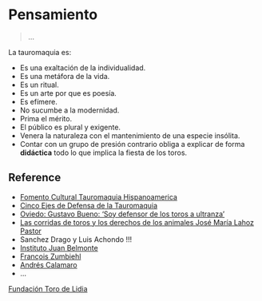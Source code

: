 # Pensamiento

> …
> 

La tauromaquia es:

- Es una exaltación de la individualidad.
- Es una metáfora de la vida.
- Es un ritual.
- Es un arte por que es poesía.
- Es efímere.
- No sucumbe a la modernidad.
- Prima el mérito.
- El público es plural y exigente.
- Venera la naturaleza con el mantenimiento de una especie insólita.
- Contar con un grupo de presión contrario obliga a explicar de forma **didáctica** todo lo que implica la fiesta de los toros.

## Reference

- [Fomento Cultural Tauromaquia Hispanoamerica](https://fcth.mx/index.html)
- [Cinco Ejes de Defensa de la Tauromaquia](https://laeconomiadeltoro.wordpress.com/2014/05/20/cinco-ejes-de-defensa-de-la-tauromaquia/)
- [Oviedo: Gustavo Bueno: ‘Soy defensor de los toros a ultranza’](https://www.mundotoro.com/noticia/oviedo-gustavo-bueno-soy-defensor-de-los-toros-a-ultranza/1169511)
- [Las corridas de toros y los derechos de los animales José María Lahoz Pastor](https://www.nodulo.org/ec/2010/n100p16.htm)
- Sanchez Drago y Luis Achondo !!!
- [Instituto Juan Belmonte](https://institutojuanbelmonte.com/)
- [François Zumbiehl](https://institutojuanbelmonte.com/francois-zumbiehl/)
- [Andrés Calamaro](https://es.wikipedia.org/wiki/Andr%C3%A9s_Calamaro)
- …

[Fundación Toro de Lidia](Pensamiento%20b67e7523169c4e5b85a8bafb0ee2d695/Fundacio%CC%81n%20Toro%20de%20Lidia%20ec8eda91ba04491490addef6fb72592f.md)